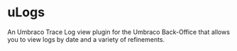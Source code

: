 # uLogs
An Umbraco Trace Log view plugin for the Umbraco Back-Office that allows you to view logs by date and a variety of refinements. 
